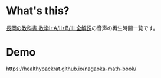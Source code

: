 # What's this?

[長岡の教科書 数学I+A/II+B/III 全解説](https://www.obunsha.co.jp/service/nagaoka/other.html)の音声の再生時間一覧です。

# Demo

<https://healthypackrat.github.io/nagaoka-math-book/>
